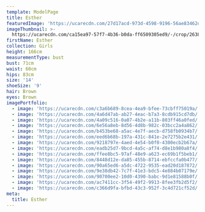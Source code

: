 ```yaml
---
template: ModelPage
title: Esther
featuredImage: 'https://ucarecdn.com/27d17acd-973d-4598-9196-56ae83462d16/'
imageThumbnail: >-
  https://ucarecdn.com/ca15ea97-57f7-4b36-b0da-ff6509305ed9/-/crop/2638x3383/1371,0/-/preview/
firstName: Esther
collection: Girls
height: 166cm
measurementType: bust
bust: 71cm
waist: 60cm
hips: 83cm
size: '14'
shoeSize: '9'
hair: Brown
eyes: Brown
imagePortfolio:
  - image: 'https://ucarecdn.com/c3a6b689-8cea-4ea9-bfee-73cbff75019a/'
  - image: 'https://ucarecdn.com/4a6d47ab-ab27-4eac-b7a3-8cdb915cd7db/'
  - image: 'https://ucarecdn.com/4a09c516-0a07-4b2e-a11b-803ff46a0fed/'
  - image: 'https://ucarecdn.com/6e56a8eb-8d56-4d8b-982c-03bcc2a4a862/'
  - image: 'https://ucarecdn.com/b453be68-a5ac-4e7f-aecb-d758fb0934b7/'
  - image: 'https://ucarecdn.com/eed6b68b-197a-431c-841e-2e7275b2e431/'
  - image: 'https://ucarecdn.com/9218797e-4aed-4e54-b0f0-4300ecb2b67a/'
  - image: 'https://ucarecdn.com/eadb25d7-9bcd-4a5c-af74-d8e1b980a8f4/'
  - image: 'https://ucarecdn.com/ffee8bc5-97af-48e9-a623-ec69b1f5beb1/'
  - image: 'https://ucarecdn.com/8448d12e-da85-455b-8714-ebfccfa0b477/'
  - image: 'https://ucarecdn.com/90a65ed6-a5dc-4722-9535-ead20d187872/'
  - image: 'https://ucarecdn.com/9e38db42-7c7f-41e3-bdc5-4e884b07179e/'
  - image: 'https://ucarecdn.com/90700ee2-10d0-4390-babc-9d1e81588b0f/'
  - image: 'https://ucarecdn.com/ac7411cc-3f54-49f2-9913-8fee3fb2d5f2/'
  - image: 'https://ucarecdn.com/c366d9fa-bfbd-43c3-952f-3c4d721cf52d/'
meta:
  title: Esther
---
```


